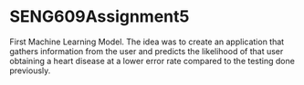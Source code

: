 # SENG609Assignment5
First Machine Learning Model. The idea was to create an application that gathers information from the user and predicts the likelihood of that user obtaining a heart disease at a lower error rate compared to the testing done previously.
